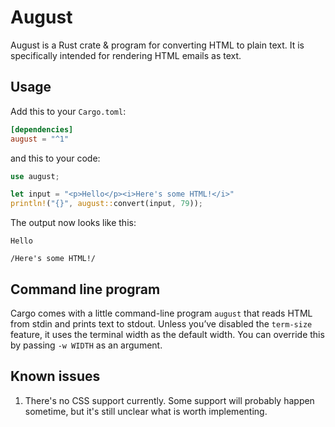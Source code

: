 # August

August is a Rust crate & program for converting HTML to plain text.
It is specifically intended for rendering HTML emails as text.

## Usage

Add this to your `Cargo.toml`:
```toml
[dependencies]
august = "^1"
```

and this to your code:
```rust
use august;

let input = "<p>Hello</p><i>Here's some HTML!</i>"
println!("{}", august::convert(input, 79));
```

The output now looks like this:
```
Hello

/Here's some HTML!/
```

## Command line program

Cargo comes with a little command-line program `august` that reads
HTML from stdin and prints text to stdout. Unless you’ve disabled the
`term-size` feature, it uses the terminal width as the default width.
You can override this by passing `-w WIDTH` as an argument.

## Known issues

1. There's no CSS support currently. Some support will probably happen
   sometime, but it's still unclear what is worth implementing.